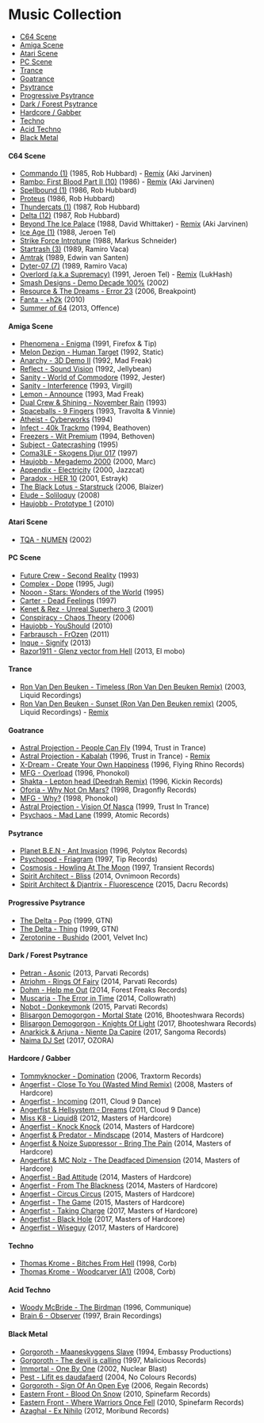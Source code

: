 # Music Collection

- [C64 Scene](#c64-scene)
- [Amiga Scene](#amiga-scene)
- [Atari Scene](#atari-scene)
- [PC Scene](#pc-scene)
- [Trance](#trance)
- [Goatrance](#goatrance)
- [Psytrance](#psytrance)
- [Progressive Psytrance](#progressive-psytrance)
- [Dark / Forest Psytrance](#dark--forest-psytrance)
- [Hardcore / Gabber](#hardcore--gabber)
- [Techno](#techno)
- [Acid Techno](#acid-techno)
- [Black Metal](#black-metal)

#### C64 Scene

- [Commando (1)](https://www.youtube.com/watch?v=NjrUpNpZa6A) (1985, Rob Hubbard) - [Remix](https://www.youtube.com/watch?v=f2rws8l4Kiw) (Aki Jarvinen)
- [Rambo: First Blood Part II (10)](https://www.youtube.com/watch?v=Cls-nCbHcKY) (1986) - [Remix](https://www.youtube.com/watch?v=PdMy9FrtJDg) (Aki Jarvinen)
- [Spellbound (1)](https://www.youtube.com/watch?v=SOlMVMk7se8) (1986, Rob Hubbard)
- [Proteus](https://www.youtube.com/watch?v=NGgGm5xcQjs) (1986, Rob Hubbard)
- [Thundercats (1)](https://www.youtube.com/watch?v=ZC54iilj5_E) (1987, Rob Hubbard)
- [Delta (12)](https://www.youtube.com/watch?v=QmtCXsRrvQs) (1987, Rob Hubbard)
- [Beyond The Ice Palace](https://www.youtube.com/watch?v=wKlvHTZy52E) (1988, David Whittaker) - [Remix](https://www.youtube.com/watch?v=wp21EfCGeLI) (Aki Jarvinen)
- [Ice Age (1)](https://www.youtube.com/watch?v=QzHi789jNDo) (1988, Jeroen Tel)
- [Strike Force Introtune](https://www.youtube.com/watch?v=Fq1maryFfQg) (1988, Markus Schneider)
- [Startrash (3)](https://www.youtube.com/watch?v=TyNen3InN1E) (1989, Ramiro Vaca)
- [Amtrak](https://www.youtube.com/watch?v=13AJCkUyDFQ) (1989, Edwin van Santen)
- [Dyter-07 (7)](https://www.youtube.com/watch?v=e17MJCmu1yE) (1989, Ramiro Vaca)
- [Overlord (a.k.a Supremacy)](https://www.youtube.com/watch?v=IcnOEjGU0eo) (1991, Jeroen Tel) - [Remix](https://www.youtube.com/watch?v=3JQkW6BgUYU) (LukHash)
- [Smash Designs - Demo Decade 100%](https://www.youtube.com/watch?v=NqD_Y20mXGs) (2002)
- [Resource & The Dreams - Error 23](https://www.youtube.com/watch?v=g8bRtlPl-fI) (2006, Breakpoint)
- [Fanta - +h2k](https://www.youtube.com/watch?v=eTBCZBKgS24) (2010)
- [Summer of 64](https://www.youtube.com/watch?v=Ul_E0CiTsa8) (2013, Offence)

#### Amiga Scene

- [Phenomena - Enigma](https://www.youtube.com/watch?v=Mpgenkdh4Gc) (1991, Firefox & Tip)
- [Melon Dezign - Human Target](https://www.youtube.com/watch?v=YzdCSBxOP9I) (1992, Static)
- [Anarchy - 3D Demo II](https://www.youtube.com/watch?v=_raLb43yPvk) (1992, Mad Freak)
- [Reflect - Sound Vision](https://www.youtube.com/watch?v=7bBmFhQNDZA) (1992, Jellybean)
- [Sanity - World of Commodore](https://www.youtube.com/watch?v=mCciaGELjL4) (1992, Jester)
- [Sanity - Interference](https://www.youtube.com/watch?v=yviJbghsJ4Q) (1993, Virgill)
- [Lemon - Announce](https://www.youtube.com/watch?v=JQO_B-w7z50) (1993, Mad Freak)
- [Dual Crew & Shining - November Rain](https://www.youtube.com/watch?v=KJtCcJc-X4Q) (1993)
- [Spaceballs - 9 Fingers](https://www.youtube.com/watch?v=tGetanBEKK8) (1993, Travolta & Vinnie)
- [Atheist - Cyberworks](https://www.youtube.com/watch?v=aNcbNYzGAfM) (1994)
- [Infect - 40k Trackmo](https://www.youtube.com/watch?v=ktVoCvPZW-4) (1994, Beathoven)
- [Freezers - Wit Premium](https://www.youtube.com/watch?v=cWqc-cwkqQE) (1994, Bethoven)
- [Subject - Gatecrashing](https://www.youtube.com/watch?v=tNpWay932FE) (1995)
- [Coma3LE - Skogens Djur 017](https://www.youtube.com/watch?v=cufMcr_ZplU) (1997)
- [Haujobb - Megademo 2000](https://www.youtube.com/watch?v=eVqnVwUGqtQ) (2000, Marc)
- [Appendix - Electricity](https://www.youtube.com/watch?v=4YPvi0A4wo8) (2000, Jazzcat)
- [Paradox - HER 10](https://www.youtube.com/watch?v=4OECo1l3bmI) (2001, Estrayk)
- [The Black Lotus - Starstruck](https://www.youtube.com/watch?v=eqnZH7Pa3vo) (2006, Blaizer)
- [Elude - Soliloquy](https://www.youtube.com/watch?v=6FjXWFX6d-A) (2008)
- [Haujobb - Prototype 1](https://www.youtube.com/watch?v=Wvo6pKznDzE) (2010)

#### Atari Scene

- [TQA - NUMEN](https://www.youtube.com/watch?v=bTCVpCPvfBM) (2002)

#### PC Scene

- [Future Crew - Second Reality](https://www.youtube.com/watch?v=iw17c70uJes) (1993)
- [Complex - Dope](https://www.youtube.com/watch?v=g4X0j9FLXJ8) (1995, Jugi)
- [Nooon - Stars: Wonders of the World](https://www.youtube.com/watch?v=pFxn3-5RKJg) (1995)
- [Carter - Dead Feelings](https://www.youtube.com/watch?v=-Cc09YsWDQs) (1997)
- [Kenet & Rez - Unreal Superhero 3](https://www.youtube.com/watch?v=9STiQ8cCIo0) (2001)
- [Conspiracy - Chaos Theory](https://www.youtube.com/watch?v=gfk5Mqy3gpA) (2006)
- [Haujobb - YouShould](https://www.youtube.com/watch?v=usjGXkqt5q4) (2010)
- [Farbrausch - FrOzen](https://www.youtube.com/watch?v=YqLtEdEDMZc) (2011)
- [Inque - Signify](https://www.youtube.com/watch?v=Cb0kF70ixvU) (2013)
- [Razor1911 - Glenz vector from Hell](https://www.youtube.com/watch?v=ip1n8Adwe5U) (2013, El mobo)

#### Trance

- [Ron Van Den Beuken - Timeless (Ron Van Den Beuken Remix)](https://www.youtube.com/watch?v=c0OyP32nqbg) (2003, Liquid Recordings)
- [Ron Van Den Beuken - Sunset (Ron Van Den Beuken remix)](https://www.youtube.com/watch?v=hgU0nylPxts) (2005, Liquid Recordings) - [Remix](https://www.youtube.com/watch?v=Np3W-zg6XU0)

#### Goatrance

- [Astral Projection - People Can Fly](https://www.youtube.com/watch?v=KDLmDPZ5yec) (1994, Trust in Trance)
- [Astral Projection - Kabalah](https://www.youtube.com/watch?v=vE_kAt8xA4Y) (1996, Trust in Trance) - [Remix](https://www.youtube.com/watch?v=MUWaPqbgGH4)
- [X-Dream - Create Your Own Happiness](https://www.youtube.com/watch?v=94rXTZmfHBU) (1996, Flying Rhino Records)
- [MFG - Overload](https://www.youtube.com/watch?v=O700Xh6FLqc) (1996, Phonokol)
- [Shakta - Lepton head (Deedrah Remix)](https://www.youtube.com/watch?v=tEIy_vTf1_0) (1996, Kickin Records)
- [Oforia - Why Not On Mars?](https://www.youtube.com/watch?v=bWBzghXMp8I) (1998, Dragonfly Records)
- [MFG - Why?](https://www.youtube.com/watch?v=9cpIlQOyHJ8) (1998, Phonokol)
- [Astral Projection - Vision Of Nasca](https://www.youtube.com/watch?v=Kjru_olYacc) (1999, Trust In Trance)
- [Psychaos - Mad Lane](https://www.youtube.com/watch?v=gZ1J8BP-gSQ) (1999, Atomic Records)

#### Psytrance

- [Planet B.E.N - Ant Invasion](https://www.youtube.com/watch?v=gNnEaKux12g) (1996, Polytox Records)
- [Psychopod - Friagram](https://www.youtube.com/watch?v=LpBbJS3YWcs) (1997, Tip Records)
- [Cosmosis - Howling At The Moon](https://www.youtube.com/watch?v=4kYxA02iWsA) (1997, Transient Records)
- [Spirit Architect - Bliss](https://www.youtube.com/watch?v=ppcboneJ9jM) (2014, Ovnimoon Records)
- [Spirit Architect & Djantrix - Fluorescence](https://www.youtube.com/watch?v=pm8FjI436ME) (2015, Dacru Records)

#### Progressive Psytrance

- [The Delta - Pop](https://www.youtube.com/watch?v=hJVW6QwfNlM) (1999, GTN)
- [The Delta - Thing](https://www.youtube.com/watch?v=aqtqJPillQQ) (1999, GTN)
- [Zerotonine - Bushido](https://www.youtube.com/watch?v=yNQPq7PKfGk) (2001, Velvet Inc)

#### Dark / Forest Psytrance

- [Petran - Asonic](https://www.youtube.com/watch?v=JxZsHC04kcI) (2013, Parvati Records)
- [Atriohm - Rings Of Fairy](https://www.youtube.com/watch?v=0foAAroTdGc) (2014, Parvati Records)
- [Dohm - Help me Out](https://www.youtube.com/watch?v=hyLbn2yIqLs) (2014, Forest Freaks Records)
- [Muscaria - The Error in Time](https://www.youtube.com/watch?v=RKD9VpmKTKg) (2014, Collowrath)
- [Nobot - Donkeymonk](https://www.youtube.com/watch?v=9sFmihxynX8) (2015, Parvati Records)
- [Blisargon Demogorgon - Mortal State](https://www.youtube.com/watch?v=H_j4HujZ1gQ) (2016, Bhooteshwara Records)
- [Blisargon Demogorgon - Knights Of Light](https://www.youtube.com/watch?v=6XyYjnMUpAU) (2017, Bhooteshwara Records)
- [Anarkick & Arjuna - Niente Da Capire](https://www.youtube.com/watch?v=K6XdIgLfQeY) (2017, Sangoma Records)
- [Naima DJ Set](https://www.youtube.com/watch?v=cwHAn6fx6pc) (2017, OZORA)

#### Hardcore / Gabber

- [Tommyknocker - Domination](https://www.youtube.com/watch?v=uZWA2BKQnJk) (2006, Traxtorm Records)
- [Angerfist - Close To You (Wasted Mind Remix)](https://www.youtube.com/watch?v=8bSc5-61BXA) (2008, Masters of Hardcore)
- [Angerfist - Incoming](https://www.youtube.com/watch?v=AU3egZOE9dk) (2011, Cloud 9 Dance)
- [Angerfist & Hellsystem - Dreams](https://www.youtube.com/watch?v=RvMkEIY6T-I) (2011, Cloud 9 Dance)
- [Miss K8 - Liquid8](https://www.youtube.com/watch?v=8iilNnryXE4) (2012, Masters of Hardcore)
- [Angerfist - Knock Knock](https://www.youtube.com/watch?v=W3W9Yj8a0Fg) (2014, Masters of Hardcore)
- [Angerfist & Predator - Mindscape](https://www.youtube.com/watch?v=woniILa68e8) (2014, Masters of Hardcore)
- [Angerfist & Noize Suppressor - Bring The Pain](https://www.youtube.com/watch?v=WVt83LJnBJY) (2014, Masters of Hardcore)
- [Angerfist & MC Nolz - The Deadfaced Dimension](https://www.youtube.com/watch?v=A48C064aX7w) (2014, Masters of Hardcore)
- [Angerfist - Bad Attitude](https://www.youtube.com/watch?v=C1tu3MednTU) (2014, Masters of Hardcore)
- [Angerfist - From The Blackness](https://www.youtube.com/watch?v=e1mQQXi-EXE) (2014, Masters of Hardcore)
- [Angerfist - Circus Circus](https://www.youtube.com/watch?v=PM3tXB7V274) (2015, Masters of Hardcore)
- [Angerfist - The Game](https://www.youtube.com/watch?v=LcKNLww-rk4) (2015, Masters of Hardcore)
- [Angerfist - Taking Charge](https://www.youtube.com/watch?v=5hUlJM-vazk) (2017, Masters of Hardcore)
- [Angerfist - Black Hole](https://www.youtube.com/watch?v=gMWFaaUEL0A) (2017, Masters of Hardcore)
- [Angerfist - Wiseguy](https://www.youtube.com/watch?v=RSxyhG7QOGg) (2017, Masters of Hardcore)

#### Techno

- [Thomas Krome - Bitches From Hell](https://www.youtube.com/watch?v=UDe04ccD5Fw) (1998, Corb)
- [Thomas Krome - Woodcarver (A1)](https://www.youtube.com/watch?v=sNkUN52wm9E) (2008, Corb)

#### Acid Techno

- [Woody McBride - The Birdman](https://www.youtube.com/watch?v=6aaSosnYFeg) (1996, Communique)
- [Brain 6 - Observer](https://www.youtube.com/watch?v=Ct6FGScIhSw) (1997, Brain Recordings)

#### Black Metal

- [Gorgoroth - Maaneskyggens Slave](https://www.youtube.com/watch?v=UoDfBWcINXM) (1994, Embassy Productions)
- [Gorgoroth - The devil is calling](https://www.youtube.com/watch?v=TAQLytvuyW0) (1997, Malicious Records)
- [Immortal - One By One](https://www.youtube.com/watch?v=gUaFD4JFU8c) (2002, Nuclear Blast)
- [Pest - Lifit es daudafaerd](https://www.youtube.com/watch?v=hAMaCxw9Utw) (2004, No Colours Records)
- [Gorgoroth - Sign Of An Open Eye](https://www.youtube.com/watch?v=kcTS3RKW-cc) (2006, Regain Records)
- [Eastern Front - Blood On Snow](https://www.youtube.com/watch?v=6dp_1_-DgOY&t=419s) (2010, Spinefarm Records)
- [Eastern Front - Where Warriors Once Fell](https://www.youtube.com/watch?v=ggBk1Qxhn4Y) (2010, Spinefarm Records)
- [Azaghal - Ex Nihilo](https://www.youtube.com/watch?v=0HL86yH8ihM) (2012, Moribund Records)
